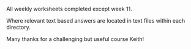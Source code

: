 All weekly worksheets completed except week 11.

Where relevant text based answers are located in text files within each directory.

Many thanks for a challenging but useful course Keith!